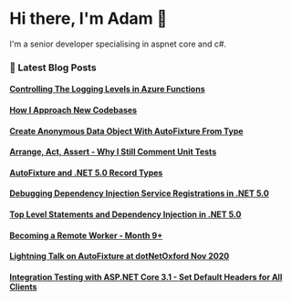 # Hi there, I'm Adam 👋

I'm a senior developer specialising in aspnet core and c#.

### 📙 Latest Blog Posts
<!--START_SECTION:feed-->
#### [Controlling The Logging Levels in Azure Functions](http:&#x2F;&#x2F;adamstorr.azurewebsites.net&#x2F;blog&#x2F;controlling-the-logging-levels-in-azure-functions)
#### [How I Approach New Codebases](http:&#x2F;&#x2F;adamstorr.azurewebsites.net&#x2F;blog&#x2F;how-i-approach-new-codebases)
#### [Create Anonymous Data Object With AutoFixture From Type](http:&#x2F;&#x2F;adamstorr.azurewebsites.net&#x2F;blog&#x2F;create-anonymous-data-object-with-autofixture-from-type)
#### [Arrange, Act, Assert - Why I Still Comment Unit Tests](http:&#x2F;&#x2F;adamstorr.azurewebsites.net&#x2F;blog&#x2F;arrange-act-assert-why-i-still-comment-unit-tests)
#### [AutoFixture and .NET 5.0 Record Types](http:&#x2F;&#x2F;adamstorr.azurewebsites.net&#x2F;blog&#x2F;autofixture-and-net5.0-record-types)
#### [Debugging Dependency Injection Service Registrations in .NET 5.0](http:&#x2F;&#x2F;adamstorr.azurewebsites.net&#x2F;blog&#x2F;debugging-dependency-injection-service-registrations-in-net5.0)
#### [Top Level Statements and Dependency Injection in .NET 5.0](http:&#x2F;&#x2F;adamstorr.azurewebsites.net&#x2F;blog&#x2F;top-level-statements-and-dependency-injection-in-net5.0)
#### [Becoming a Remote Worker - Month 9+](http:&#x2F;&#x2F;adamstorr.azurewebsites.net&#x2F;blog&#x2F;becoming-a-remote-worker-month-9-plus)
#### [Lightning Talk on AutoFixture at dotNetOxford Nov 2020](http:&#x2F;&#x2F;adamstorr.azurewebsites.net&#x2F;blog&#x2F;lightning-talk-on-autofixture-at-dotnetoxford-nov-2020)
#### [Integration Testing with ASP.NET Core 3.1 - Set Default Headers for All Clients](http:&#x2F;&#x2F;adamstorr.azurewebsites.net&#x2F;blog&#x2F;integration-testing-with-aspnetcore-3-1-set-default-headers-for-all-clients)
<!--END_SECTION:feed-->


<!--
**WestDiscGolf/WestDiscGolf** is a ✨ _special_ ✨ repository because its `README.md` (this file) appears on your GitHub profile.

Here are some ideas to get you started:

- 🔭 I’m currently working on ...
- 🌱 I’m currently learning ...
- 👯 I’m looking to collaborate on ...
- 🤔 I’m looking for help with ...
- 💬 Ask me about ...
- 📫 How to reach me: ...
- 😄 Pronouns: ...
- ⚡ Fun fact: ...
-->
